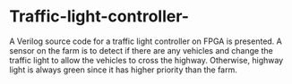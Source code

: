 # Traffic-light-controller-
A Verilog source code for a traffic light controller on FPGA is presented. A sensor on the farm is to detect if there are any vehicles and change the traffic light to allow the vehicles to cross the highway. Otherwise, highway light is always green since it has higher priority than the farm. 
